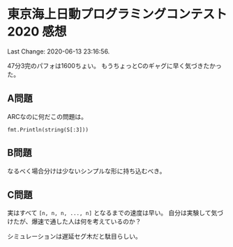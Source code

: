 # 東京海上日動プログラミングコンテスト2020 感想

Last Change: 2020-06-13 23:16:56.

47分3完のパフォは1600ちょい。
もうちょっとCのギャグに早く気づきたかった。

## A問題

ARCなのに何だこの問題は。

`fmt.Println(string(S[:3]))`

## B問題

なるべく場合分けは少ないシンプルな形に持ち込むべき。

## C問題

実はすべて `[n, n, n, ..., n]` となるまでの速度は早い。
自分は実験して気づけたが、爆速で通した人は何を考えているのか？

シミュレーションは遅延セグ木だと駄目らしい。

